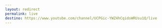 ```yaml
---
layout: redirect
permalink: live
destino: https://www.youtube.com/channel/UCPGic-YWZ4hCqidsWRUsu1Q/live
---
```


